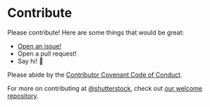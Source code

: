 # Contribute

Please contribute! Here are some things that would be great:
- [Open an issue!](https://github.com/shutterstock/phergie-irc-plugin-react-bigstock/issues/new)
- Open a pull request!
- Say hi! :wave:

Please abide by the [Contributor Covenant Code of Conduct](CODE_OF_CONDUCT.md).

For more on contributing at [@shutterstock](https://github.com/shutterstock), check out [our welcome repository](https://github.com/shutterstock/welcome).
